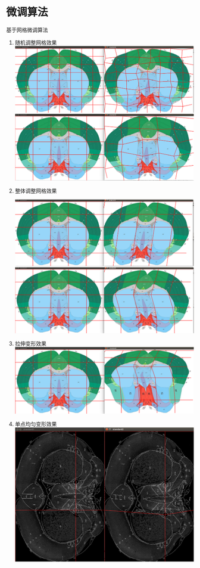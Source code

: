 

# 微调算法

基于网格微调算法

1. 随机调整网格效果![](./1.png)![](./2.png)

2. 整体调整网格效果

   ![](./3.png)![](./4.png)

3. 拉伸变形效果![](./5.png)

4. 单点均匀变形效果![](./6.png)

